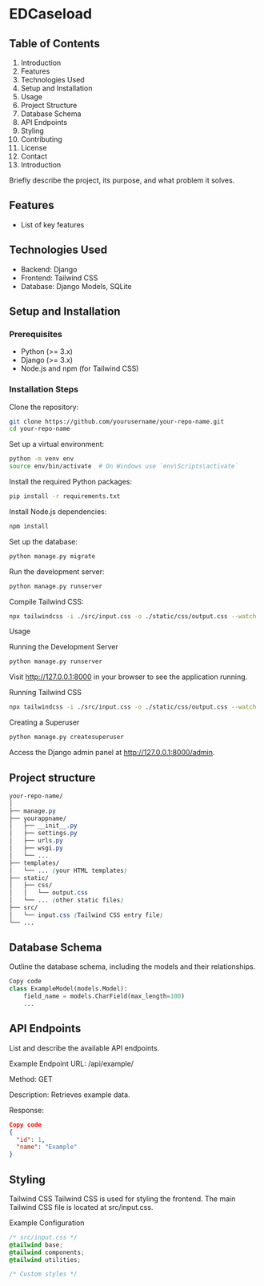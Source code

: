 # EDCaseload

## Table of Contents

1. Introduction
2. Features
3. Technologies Used
4. Setup and Installation
5. Usage
6. Project Structure
7. Database Schema
8. API Endpoints
9. Styling
10. Contributing
11. License
12. Contact
13. Introduction

Briefly describe the project, its purpose, and what problem it solves.

## Features
- List of key features

## Technologies Used
- Backend: Django 
- Frontend: Tailwind CSS
- Database: Django Models, SQLite

## Setup and Installation
### Prerequisites
- Python (>= 3.x)
- Django (>= 3.x)
- Node.js and npm (for Tailwind CSS)
### Installation Steps
Clone the repository:

```bash
git clone https://github.com/yourusername/your-repo-name.git
cd your-repo-name
```
Set up a virtual environment:


```bash
python -m venv env
source env/bin/activate  # On Windows use `env\Scripts\activate`
```
Install the required Python packages:

```bash
pip install -r requirements.txt
```

Install Node.js dependencies:

```bash
npm install
```

Set up the database:

```bash
python manage.py migrate
```

Run the development server:

```bash
python manage.py runserver
```

Compile Tailwind CSS:

```bash
npx tailwindcss -i ./src/input.css -o ./static/css/output.css --watch
```

Usage

Running the Development Server
```bash
python manage.py runserver
```

Visit http://127.0.0.1:8000 in your browser to see the application running.

Running Tailwind CSS
```bash
npx tailwindcss -i ./src/input.css -o ./static/css/output.css --watch
```

Creating a Superuser
```bash
python manage.py createsuperuser
```
Access the Django admin panel at http://127.0.0.1:8000/admin.

## Project structure

```scss
your-repo-name/
│
├── manage.py
├── yourappname/
│   ├── __init__.py
│   ├── settings.py
│   ├── urls.py
│   ├── wsgi.py
│   └── ...
├── templates/
│   └── ... (your HTML templates)
├── static/
│   ├── css/
│   │   └── output.css
│   └── ... (other static files)
├── src/
│   └── input.css (Tailwind CSS entry file)
└── ...
```
## Database Schema

Outline the database schema, including the models and their relationships.

```python
Copy code
class ExampleModel(models.Model):
    field_name = models.CharField(max_length=100)
    ...
```

## API Endpoints

List and describe the available API endpoints.

Example Endpoint
URL: /api/example/

Method: GET

Description: Retrieves example data.

Response:

```json
Copy code
{
  "id": 1,
  "name": "Example"
}
```
## Styling

Tailwind CSS
Tailwind CSS is used for styling the frontend. The main Tailwind CSS file is located at src/input.css.

Example Configuration

```css
/* src/input.css */
@tailwind base;
@tailwind components;
@tailwind utilities;

/* Custom styles */
```